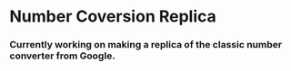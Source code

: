 # Number Coversion Replica
### Currently working on making a replica of the classic number converter from Google. 
